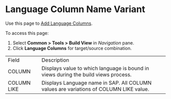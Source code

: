 # Language Column Name Variant

<div class="use">

Use this page to [Add Language
Columns](../Use_Cases/Build_Views.htm#Add_Language_Columns).

</div>

To access this page:

1.  Select <span style="font-weight: bold;">Common \> Tools \> Build
    View</span> in <span style="font-style: italic;">Navigation</span>
    pane.
2.  Click <span style="font-weight: bold;">Language Columns</span> for
    target/source
combination.

|             |                                                                                       |
| ----------- | ------------------------------------------------------------------------------------- |
| Field       | Description                                                                           |
| COLUMN      | Displays value to which language is bound in views during the build views process.    |
| COLUMN LIKE | Displays Language name in SAP. All COLUMN values are variations of COLUMN LIKE value. |

